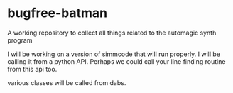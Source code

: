 bugfree-batman
==============

A working repository to collect all things related to the automagic synth program

I will be working on a version of simmcode that will run properly.  I will be calling it from a python API.  Perhaps we could call your line finding routine from this api too.  


various classes will be called from dabs.